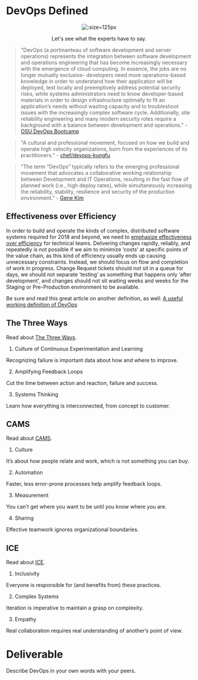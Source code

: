 # DevOps Defined

<center>

  ![](img1/quote.svg ':size=125px')

  Let's see what the experts have to say.
</center>

>"DevOps (a portmanteau of software development and server operations) represents the integration between software development and operations engineering that has become increasingly necessary with the emergence of cloud computing. In essence, the jobs are no longer mutually exclusive- developers need more operations-based knowledge in order to understand how their application will be deployed, test locally and preemptively address potential security risks, while systems administrators need to know developer-based materials in order to design infrastructure optimally to fit an application’s needs without wasting capacity and to troubleshoot issues with the increasingly complex software cycle. Additionally, site reliability engineering and many modern security roles require a background with a balance between development and operations." \- [OSU DevOps Bootcamp](https://devopsbootcamp.osuosl.org/start-here.html#devops)

>"A cultural and professional movement, focused on how we build and operate high velocity organizations, born from the experiences of its practitioners." \- [chef/devops-kungfu](https://github.com/chef/devops-kungfu/blob/master/README.md#what-is-devops)

>"The term “DevOps” typically refers to the emerging professional movement
that advocates a collaborative working relationship between Development
and IT Operations, resulting in the fast flow of planned work (i.e., high
deploy rates), while simultaneously increasing the reliability, stability,
resilience and security of the production environment." \- [Gene Kim](http://www.itrevolution.com/wp-content/uploads/2012/11/11things.pdf)

## Effectiveness over Efficiency
In order to build and operate the kinds of complex, distributed software systems required for 2018 and beyond, we need to [emphasize effectiveness over efficiency](http://labs.openviewpartners.com/results-driven-leadership-decision-making/) for technical teams. Delivering changes rapidly, reliably, and repeatedly is not possible if we aim to minimize ‘costs’ at specific points of the value chain, as this kind of efficiency usually ends up causing unnecessary constraints. Instead, we should focus on flow and completion of work in progress. Change Request tickets should not sit in a queue for days, we should not separate ‘testing’ as something that happens only ‘after development’, and changes should not sit waiting weeks and weeks for the Staging or Pre-Production environment to be available.

Be sure and read this great article on another definition, as well: [A useful working definition of DevOps](https://skeltonthatcher.com/blog/a-useful-working-definition-of-devops/)

## The Three Ways

Read about [The Three Ways](http://itrevolution.com/the-three-ways-principles-underpinning-devops/).

 1. Culture of Continuous Experimentation and Learning

 Recognizing failure is important data about how and where to improve.

 2. Amplifying Feedback Loops

 Cut the time between action and reaction, failure and success.

 3. Systems Thinking

 Learn how everything is interconnected, from concept to customer.

## CAMS

Read about [CAMS](https://www.chef.io/blog/2010/07/16/what-devops-means-to-me/).

 1. Culture

 It’s about how people relate and work, which is not something you can buy.

 2. Automation

 Faster, less error-prone processes help amplify feedback loops.

 3. Measurement

 You can’t get where you want to be until you know where you are.

 4. Sharing

 Effective teamwork ignores organizational boundaries.

## ICE

Read about [ICE](http://radar.oreilly.com/2015/01/devops-keeps-it-cool-with-ice.html).

 1. Inclusivity

 Everyone is responsible for (and benefits from) these practices.

 2. Complex Systems

 Iteration is imperative to maintain a grasp on complexity.

 3. Empathy

 Real collaboration requires real understanding of another’s point of view.

# Deliverable

Describe DevOps in your own words with your peers.
